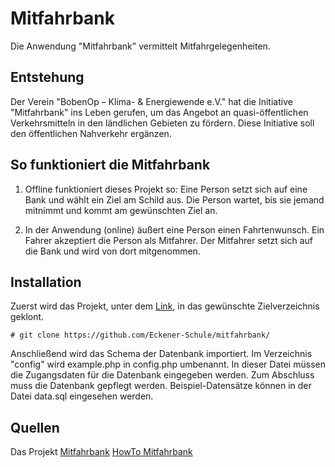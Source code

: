 # Mitfahrbank
Die Anwendung "Mitfahrbank" vermittelt Mitfahrgelegenheiten.

## Entstehung
Der Verein "BobenOp – Klima- & Energiewende e.V." hat die Initiative 
"Mitfahrbank" ins Leben gerufen, um das Angebot an quasi-öffentlichen 
Verkehrsmitteln in den ländlichen Gebieten zu fördern.
Diese Initiative soll den öffentlichen Nahverkehr ergänzen.

## So funktioniert die Mitfahrbank
1. Offline funktioniert dieses Projekt so:
 Eine Person setzt sich auf eine Bank und wählt ein Ziel am Schild aus.
 Die Person wartet, bis sie jemand  mitnimmt und kommt am gewünschten Ziel an.

2. In der Anwendung (online) äußert eine Person einen Fahrtenwunsch. Ein Fahrer 
akzeptiert die Person als Mitfahrer. Der Mitfahrer setzt sich auf die Bank 
und wird von dort mitgenommen.

## Installation
Zuerst wird das Projekt, unter dem [Link](https://github.com/Eckener-Schule/mitfahrbank/),
in das gewünschte Zielverzeichnis geklont.
```
# git clone https://github.com/Eckener-Schule/mitfahrbank/
```
Anschließend wird das Schema der Datenbank importiert. 
Im Verzeichnis "config" wird example.php in config.php umbenannt. In dieser Datei müssen die
Zugangsdaten für die Datenbank eingegeben werden. Zum Abschluss muss die Datenbank gepflegt
werden. Beispiel-Datensätze können in der Datei data.sql eingesehen werden.  

## Quellen
Das Projekt [Mitfahrbank](https://www.bobenop.de/projekte/mitfahrbank)
[HowTo Mitfahrbank](https://www.bobenop.de/projekte/mitfahrbank/85-wie-funktioniert-eine-mitfahrbank)
